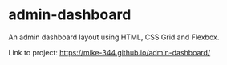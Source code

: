 # admin-dashboard

An admin dashboard layout using HTML, CSS Grid and Flexbox.

Link to project: https://mike-344.github.io/admin-dashboard/